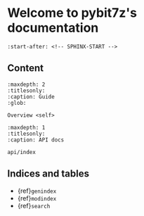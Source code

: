 # Welcome to pybit7z's documentation

<!-- Extract content from start line 1 of README.md -->

```{include} ../README.md
:start-after: <!-- SPHINX-START -->
```

## Content

```{toctree}
:maxdepth: 2
:titlesonly:
:caption: Guide
:glob:

Overview <self>
```

<!-- Disable to show when there is no api generation in the docs -->

```{toctree}
:maxdepth: 1
:titlesonly:
:caption: API docs

api/index
```

## Indices and tables

- {ref}`genindex`
- {ref}`modindex`
- {ref}`search`
